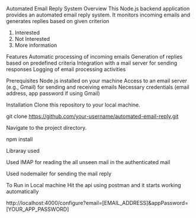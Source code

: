 Automated Email Reply System
Overview
This Node.js backend application provides an automated email reply system. It monitors incoming emails and generates replies based on given criterion
1) Interested
2) Not Interested
3) More information 

Features
Automatic processing of incoming emails
Generation of replies based on predefined criteria
Integration with a mail server for sending responses
Logging of email processing activities

Prerequisites
Node.js installed on your machine
Access to an email server (e.g., Gmail) for sending and receiving emails
Necessary credentials (email address, app password if using Gmail)

Installation
Clone this repository to your local machine.

git clone https://github.com/your-username/automated-email-reply.git

Navigate to the project directory.

npm install

Libraray used

Used IMAP for reading the all unseen mail in the authenticated mail 

Used nodemailer for sending the mail reply

To Run in Local machine 
Hit the api using postman and it starts working automatically

http://localhost:4000/configure?email=[EMAIL_ADDRESS]&appPassword=[YOUR_APP_PASSWORD]
